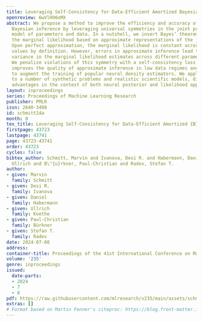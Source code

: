 ```yaml
---
title: Leveraging Self-Consistency for Data-Efficient Amortized Bayesian Inference
openreview: 6wVlH96oMX
abstract: We propose a method to improve the efficiency and accuracy of amortized
  Bayesian inference by leveraging universal symmetries in the joint probabilistic
  model of parameters and data. In a nutshell, we invert Bayes’ theorem and estimate
  the marginal likelihood based on approximate representations of the joint model.
  Upon perfect approximation, the marginal likelihood is constant across all parameter
  values by definition. However, errors in approximate inference lead to undesirable
  variance in the marginal likelihood estimates across different parameter values.
  We penalize violations of this symmetry with a self-consistency loss which significantly
  improves the quality of approximate inference in low data regimes and can be used
  to augment the training of popular neural density estimators. We apply our method
  to a number of synthetic problems and realistic scientific models, discovering notable
  advantages in the context of both neural posterior and likelihood approximation.
layout: inproceedings
series: Proceedings of Machine Learning Research
publisher: PMLR
issn: 2640-3498
id: schmitt24a
month: 0
tex_title: Leveraging Self-Consistency for Data-Efficient Amortized {B}ayesian Inference
firstpage: 43723
lastpage: 43741
page: 43723-43741
order: 43723
cycles: false
bibtex_author: Schmitt, Marvin and Ivanova, Desi R. and Habermann, Daniel and Koethe,
  Ullrich and B\"{u}rkner, Paul-Christian and Radev, Stefan T.
author:
- given: Marvin
  family: Schmitt
- given: Desi R.
  family: Ivanova
- given: Daniel
  family: Habermann
- given: Ullrich
  family: Koethe
- given: Paul-Christian
  family: Bürkner
- given: Stefan T.
  family: Radev
date: 2024-07-08
address:
container-title: Proceedings of the 41st International Conference on Machine Learning
volume: '235'
genre: inproceedings
issued:
  date-parts:
  - 2024
  - 7
  - 8
pdf: https://raw.githubusercontent.com/mlresearch/v235/main/assets/schmitt24a/schmitt24a.pdf
extras: []
# Format based on Martin Fenner's citeproc: https://blog.front-matter.io/posts/citeproc-yaml-for-bibliographies/
---
```

